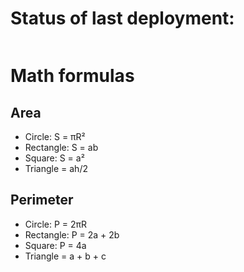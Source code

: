 # Status of last deployment:<br>
<img scr="https://github.com/PirozhokUbiytsa/geometric_lib/workflows/Python-application/badge.svg?branch=tests_368456"><br>

# Math formulas
## Area
- Circle: S = πR²
- Rectangle: S = ab
- Square: S = a²
- Triangle = ah/2

## Perimeter
- Circle: P = 2πR
- Rectangle: P = 2a + 2b
- Square: P = 4a
- Triangle = a + b + c
